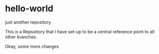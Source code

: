 # hello-world
just another repository 


This is a Repsoitory that I have set-up to be a central reference point to all other branches.


Okay, some more changes
